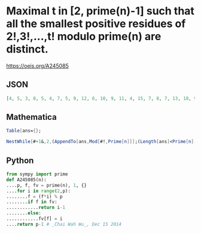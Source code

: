 # Maximal t in \[2, prime\(n\)\-1\] such that all the smallest positive residues of 2\!,3\!,\.\.\.,t\! modulo prime\(n\) are distinct\.
https://oeis.org/A245085
## JSON
```JSON
[4, 5, 3, 8, 5, 4, 7, 5, 9, 12, 6, 10, 9, 11, 4, 15, 7, 8, 7, 13, 18, 9, 18, 13, 17, 9, 10, 10, 23, 11, 11, 18, 17, 17, 18, 21, 15, 14, 28, 13, 26, 36, 8, 13, 32, 22, 16, 6, 24, 15, 22, 28, 21, 15, 28, 16, 42, 23, 32, 25, 8, 20, 18, 20, 33, 26, 10, 35, 14, 5, 29]
```
## Mathematica
```Mathematica
Table[ans={};
```
```Mathematica
NestWhile[#+1&,2,(AppendTo[ans,Mod[#!,Prime[n]]];(Length[ans]<Prime[n]-1)&&(Max[Last[Transpose[Tally[ans]]]]==1))&]-1,{n,3,50}] (* _Peter J. C. Moses_, Nov 25 2014 *)
```
## Python
```Python
from sympy import prime
def A245085(n):
....p, f, fv = prime(n), 1, {}
....for i in range(2,p):
........f = (f*i) % p
........if f in fv:
............return i-1
........else:
............fv[f] = i
....return p-1 # _Chai Wah Wu_, Dec 15 2014
```
